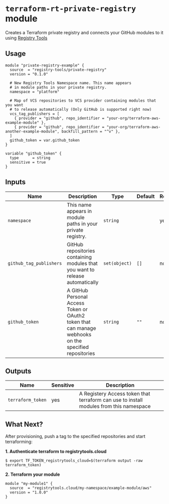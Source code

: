 # `terraform-rt-private-registry` module

Creates a Terraform private registry and connects your GitHub modules to it using [Registry Tools](https://registry.tools)

## Usage

```hcl
module "private-registry-example" {
  source  = "registry-tools/private-registry"
  version = "0.1.0"

  # New Registry Tools Namespace name. This name appears
  # in module paths in your private registry.
  namespace = "platform"
  
  # Map of VCS repositories to VCS provider containing modules that you want
  # to release automatically (Only GitHub is supported right now)
  vcs_tag_publishers = [
    { provider = "github", repo_identifier = "your-org/terraform-aws-example-module" },
    { provider = "github", repo_identifier = "your-org/terraform-aws-another-example-module", backfill_pattern = "^v" },
  ]
  github_token = var.github_token
}

variable "github_token" {
  type      = string
  sensitive = true
}
```

## Inputs

| Name                    | Description                                                                                           | Type           | Default | Required |
|-------------------------|-------------------------------------------------------------------------------------------------------|----------------|---------|----------|
| `namespace`             | This name appears in module paths in your private registry.                                           | `string`       |         | yes      |
| `github_tag_publishers` | GitHub repositories containing modules that you want to release automatically                         | `set(object)` | `[]`    | no       |
| `github_token`          | A GitHub Personal Access Token or OAuth2 token that can manage webhooks on the specified repositories | `string`       | `""`    | no       |

## Outputs

| Name              | Sensitive | Description                                                                            |
|-------------------|-----------|----------------------------------------------------------------------------------------|
| `terraform_token` | yes       | A Registery Access token that terraform can use to install modules from this namespace |

## What Next?

After provisioning, push a tag to the specified repositories and start terraforming:

**1. Authenticate terraform to registrytools.cloud**

```
$ export TF_TOKEN_registrytools_cloud=$(terraform output -raw terraform_token)
```

**2. Terraform your module**

```hcl
module "my-module1" {
  source  = "registrytools.cloud/my-namespace/example-module/aws"
  version = "1.0.0"
}
```
